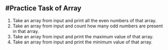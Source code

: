 ## #Practice Task of Array
1. Take an array from input and print all the even numbers of that array.
2. Take an array from input and count how many odd numbers are present in that array.
3. Take an array from input and print the maximum value of that array.
4. Take an array from input and print the minimum value of that array.